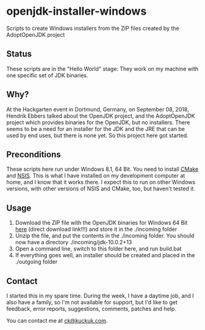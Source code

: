 # openjdk-installer-windows
Scripts to create Windows installers from the ZIP files created by the AdoptOpenJDK project

## Status
These scripts are in the "Hello World" stage: They work on my machine with one specific set of JDK binaries.

## Why?
At the Hackgarten event in Dortmund, Germany, on September 08, 2018, Hendrik Ebbers talked about the OpenJDK project, and 
the AdoptOpenJDK project which provides binaries for the OpenJDK, but no installers. There seems to be a need for an installer
for the JDK and the JRE that can be used by end uses, but there is none yet. So this project here got started.

## Preconditions
These scripts here run under Windows 8.1, 64 Bit. You need to install [CMake](https://cmake.org/download/) and
[NSIS](http://nsis.sourceforge.net/Download). This is what I have 
installed on my development computer at home, and I know that it works there. I expect this to run on other
Windows versions, with other versions of NSIS and CMake, too, but haven't tested it. 

## Usage
1. Download the ZIP file with the OpenJDK binaries for Windows 64 Bit 
[here](https://github.com/AdoptOpenJDK/openjdk10-releases/releases/download/jdk-10.0.2%2B13/OpenJDK10_x64_Windows_jdk-10.0.2.13.zip)
(direct download link!!!) and store it in the ./incoming folder
2. Unzip the file, and put the contents in the ./incoming folder. You should now have a directory ./incoming/jdk-10.0.2+13
3. Open a command line, switch to this folder here, and run build.bat
4. If everything goes well, an installer should be created and placed in the ./outgoing folder

## Contact
I started this in my spare time. During the week, I have a daytime job, and I also have a family, so I'm not available for
support, but I'd like to get feedback, error reports, suggestions, comments, patches and help.

You can contact me at ck@kuckuk.com.
